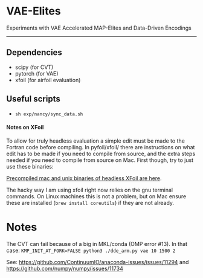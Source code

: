 # VAE-Elites

Experiments with VAE Accelerated MAP-Elites and Data-Driven Encodings

---

## Dependencies

* scipy (for CVT)
* pytorch (for VAE)
* xfoil (for airfoil evaluation)

## Useful scripts
- `sh exp/nancy/sync_data.sh`


#### Notes on XFoil
To allow for truly headless evaluation a simple edit must be made to the 
Fortran code before compiling. In pyfoil/xfoil/ there are instructions on what edit has to be made if you need
to compile from source, and the extra steps needed if you need to compile from
source on Mac. First though, try to just use these binaries:


[Precompiled mac and unix binaries of 
headless XFoil are here](https://drive.google.com/open?id=1eI0EObX7O90L_x9PwPydvI7Ko3O16kzN).

The hacky way I am using xfoil right now relies on the gnu terminal commands.
On Linux machines this is not a problem, but on Mac ensure these are installed 
(`brew install coreutils`) if they are not already.

# Notes
The CVT can fail because of a big in MKL/conda (OMP error #13). In that case:
`KMP_INIT_AT_FORK=FALSE python3 ./dde_arm.py vae 10 1500 2`

See: https://github.com/ContinuumIO/anaconda-issues/issues/11294 and https://github.com/numpy/numpy/issues/11734
